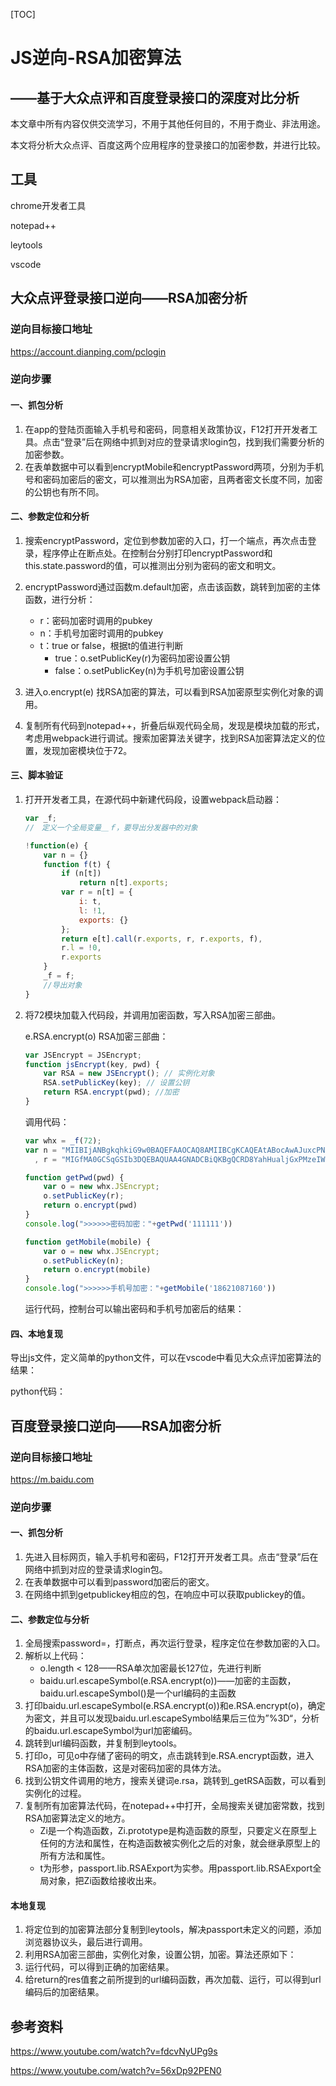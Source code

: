 [TOC]

# JS逆向-RSA加密算法

## ——基于大众点评和百度登录接口的深度对比分析

本文章中所有内容仅供交流学习，不用于其他任何目的，不用于商业、非法用途。

本文将分析大众点评、百度这两个应用程序的登录接口的加密参数，并进行比较。

## 工具

chrome开发者工具

notepad++

leytools

vscode

## 大众点评登录接口逆向——RSA加密分析

### 逆向目标接口地址

https://account.dianping.com/pclogin

### 逆向步骤

#### 一、抓包分析

1. 在app的登陆页面输入手机号和密码，同意相关政策协议，F12打开开发者工具。点击“登录”后在网络中抓到对应的登录请求login包，找到我们需要分析的加密参数。
2. 在表单数据中可以看到encryptMobile和encryptPassword两项，分别为手机号和密码加密后的密文，可以推测出为RSA加密，且两者密文长度不同，加密的公钥也有所不同。

#### 二、参数定位和分析

1. 搜索encryptPassword，定位到参数加密的入口，打一个端点，再次点击登录，程序停止在断点处。在控制台分别打印encryptPassword和this.state.password的值，可以推测出分别为密码的密文和明文。
2. encryptPassword通过函数m.default加密，点击该函数，跳转到加密的主体函数，进行分析：
   * r：密码加密时调用的pubkey
   * n：手机号加密时调用的pubkey
   * t：true or false，根据t的值进行判断
     * true：o.setPublicKey(r)为密码加密设置公钥
     * false：o.setPublicKey(n)为手机号加密设置公钥

3. 进入o.encrypt(e) 找RSA加密的算法，可以看到RSA加密原型实例化对象的调用。
4. 复制所有代码到notepad++，折叠后纵观代码全局，发现是模块加载的形式，考虑用webpack进行调试。搜索加密算法关键字，找到RSA加密算法定义的位置，发现加密模块位于72。

#### 三、脚本验证

1. 打开开发者工具，在源代码中新建代码段，设置webpack启动器：

   ```javascript
   var _f;
   //　定义一个全局变量＿ｆ，要导出分发器中的对象
   
   !function(e) {
       var n = {}
       function f(t) {
           if (n[t])
               return n[t].exports;
           var r = n[t] = {
               i: t,
               l: !1,
               exports: {}
           };
           return e[t].call(r.exports, r, r.exports, f),
           r.l = !0,
           r.exports
       }
       _f = f;
       //导出对象
   }
   ```

2. 将72模块加载入代码段，并调用加密函数，写入RSA加密三部曲。

   e.RSA.encrypt(o) RSA加密三部曲：

   ```javascript
   var JSEncrypt = JSEncrypt;
   function jsEncrypt(key, pwd) {
       var RSA = new JSEncrypt(); // 实例化对象
       RSA.setPublicKey(key); // 设置公钥
       return RSA.encrypt(pwd); //加密
   }
   ```

   调用代码：

   ```javascript
   var whx = _f(72);
   var n = "MIIBIjANBgkqhkiG9w0BAQEFAAOCAQ8AMIIBCgKCAQEAtABocAwAJuxcPN8tsrXwHA0kQrFezWwFwQDi6F1QYHVib4NBnQNuq712x0lxHrAbYc85tR8881W3y8DqcbpkGn82AYVXVi4eijFcJCnBO4tZRaPEtKFq6n4aXx0rOEumYsFUPXkSf5foS5zJl7RxZkRCadp1WkJfg51ZkiNoJ4Aav8pSUg+lrmf69nApsZXW3UCgOL1R0Lo2rh3w67QLJ+Z0KGH/H2tOJioBEMTON55VyePfXnk81zFhnNOnHXCMJl5VmhvJYf/Xp1GgxZJPCD4owgExia0dApzauqyFaJcQulBIvftJ+mAsU04sycfTrpjD0gSgXA2Iu1oKWRxHAQIDAQAB"
     , r = "MIGfMA0GCSqGSIb3DQEBAQUAA4GNADCBiQKBgQCRD8YahHualjGxPMzeIWnAqVGMIrWrrkr5L7gw+5XT55iIuYXZYLaUFMTOD9iSyfKlL9mvD3ReUX6Lieph3ajJAPPGEuSHwoj5PN1UiQXK3wzAPKcpwrrA2V4Agu1/RZsyIuzboXgcPexyUYxYUTJH48DeYBGJe2GrYtsmzuIu6QIDAQAB";
   
   function getPwd(pwd) {
       var o = new whx.JSEncrypt;
       o.setPublicKey(r);
       return o.encrypt(pwd)
   }
   console.log(">>>>>>密码加密："+getPwd('111111'))
   
   function getMobile(mobile) {
       var o = new whx.JSEncrypt;
       o.setPublicKey(n);
       return o.encrypt(mobile)
   }
   console.log(">>>>>>手机号加密："+getMobile('18621087160'))
   ```

   运行代码，控制台可以输出密码和手机号加密后的结果：

#### 四、本地复现

导出js文件，定义简单的python文件，可以在vscode中看见大众点评加密算法的结果：

python代码：

## 百度登录接口逆向——RSA加密分析

### 逆向目标接口地址

https://m.baidu.com

### 逆向步骤

#### 一、抓包分析

1. 先进入目标网页，输入手机号和密码，F12打开开发者工具。点击“登录”后在网络中抓到对应的登录请求login包。
2. 在表单数据中可以看到password加密后的密文。
3. 在网络中抓到getpublickey相应的包，在响应中可以获取publickey的值。

#### 二、参数定位与分析

1. 全局搜索password=，打断点，再次运行登录，程序定位在参数加密的入口。
2. 解析以上代码：
   * o.length < 128——RSA单次加密最长127位，先进行判断
   * baidu.url.escapeSymbol(e.RSA.encrypt(o))——加密的主函数，baidu.url.escapeSymbol()是一个url编码的主函数
3. 打印baidu.url.escapeSymbol(e.RSA.encrypt(o))和e.RSA.encrypt(o)，确定为密文，并且可以发现baidu.url.escapeSymbol结果后三位为”%3D“，分析的baidu.url.escapeSymbol为url加密编码。
4. 跳转到url编码函数，并复制到leytools。
5. 打印o，可见o中存储了密码的明文，点击跳转到e.RSA.encrypt函数，进入RSA加密的主体函数，这是对密码加密的具体方法。
6. 找到公钥文件调用的地方，搜索关键词e.rsa，跳转到_getRSA函数，可以看到实例化的过程。
7. 复制所有加密算法代码，在notepad++中打开，全局搜索关键加密常数，找到RSA加密算法定义的地方。
   * Zi是一个构造函数，Zi.prototype是构造函数的原型，只要定义在原型上任何的方法和属性，在构造函数被实例化之后的对象，就会继承原型上的所有方法和属性。
   * t为形参，passport.lib.RSAExport为实参。用passport.lib.RSAExport全局对象，把Zi函数给接收出来。

#### 本地复现

1. 将定位到的加密算法部分复制到leytools，解决passport未定义的问题，添加浏览器协议头，最后进行调用。
2. 利用RSA加密三部曲，实例化对象，设置公钥，加密。算法还原如下：
3. 运行代码，可以得到正确的加密结果。
4. 给return的res值套之前所提到的url编码函数，再次加载、运行，可以得到url编码后的加密结果。

## 参考资料

https://www.youtube.com/watch?v=fdcvNyUPg9s

https://www.youtube.com/watch?v=56xDp92PEN0


